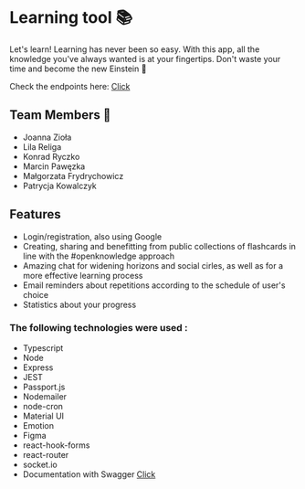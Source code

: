 # Learning tool 📚

Let's learn! Learning has never been so easy. With this app, all the knowledge you've always wanted is at your fingertips. Don't waste your time and become the new Einstein 🍎

Check the endpoints here: [Click](https://learning-tool-prod-app.herokuapp.com/)

## Team Members :muscle:

-   Joanna Zioła
-   Lila Religa
-   Konrad Ryczko
-   Marcin Pawęzka
-   Małgorzata Frydrychowicz
-   Patrycja Kowalczyk

## Features

-   Login/registration, also using Google
-   Creating, sharing and benefitting from public collections of flashcards in line with the #openknowledge approach
-   Amazing chat for widening horizons and social cirles, as well as for a more effective learning process
-   Email reminders about repetitions according to the schedule of user's choice
-   Statistics about your progress

### The following technologies were used :

-   Typescript
-   Node
-   Express
-   JEST
-   Passport.js
-   Nodemailer
-   node-cron
-   Material UI
-   Emotion
-   Figma
-   react-hook-forms
-   react-router
-   socket.io
-   Documentation with Swagger [Click](https://damp-river-86373.herokuapp.com/api/docs)
